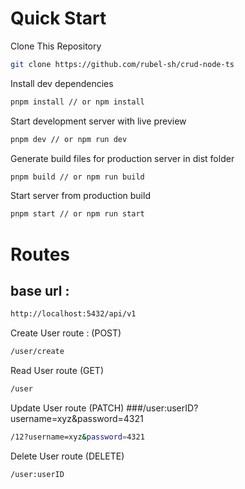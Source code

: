 # Quick Start

Clone This Repository

```sh
git clone https://github.com/rubel-sh/crud-node-ts
```

Install dev dependencies

```sh
pnpm install // or npm install
```

Start development server with live preview

```sh
pnpm dev // or npm run dev
```

Generate build files for production server in dist folder

```sh
pnpm build // or npm run build
```

Start server from production build

```sh
pnpm start // or npm run start
```

# Routes

## base url :

```sh
http://localhost:5432/api/v1
```

Create User route : (POST)

```sh
/user/create
```

Read User route (GET)

```sh
/user
```

Update User route (PATCH)
###/user:userID?username=xyz&password=4321

```sh
/12?username=xyz&password=4321
```

Delete User route (DELETE)

```sh
/user:userID
```
